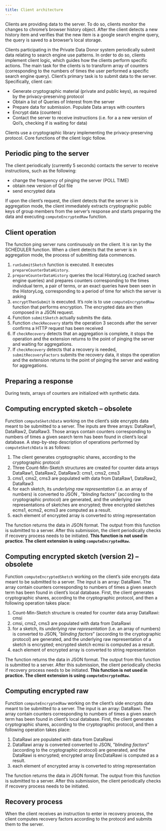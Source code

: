 ```yaml
---
title: Client architecture
---
```


Clients are providing data to the server.
To do so, clients monitor the changes to chrome’s browser history object.
After the client detects a new history item and verifies that the new item is a google search engine query, the query is saved to a browser’s local storage.

Clients participating in the Private Data Donor system periodically submit data relating to search engine use patterns.
In order to do so, clients implement client logic, which guides how the clients perform specific actions.
The main task for the clients is to transform array of counters (corresponding to the numbers of times the user performed a specific search engine query).
Client’s primary task is to submit data to the server.
Specifically, client can:
* Generate cryptographic material (private and public keys), as required by the privacy-preserving protocol
* Obtain a list of Queries of Interest from the server
* Prepare data for submission. Populate Data arrays with counters
* Encrypt data (counters)
* Contact the server to receive instructions (i.e. for a a new version of QoI’s, checking if is waiting for data)

Clients use a cryptographic library implementing the privacy-preserving protocol.
Core functions of the client logic follow.

## Periodic ping to the server
The client periodically (currently 5 seconds) contacts the server to receive instructions, such as the following:
* change the frequency of pinging the server (POLL TIME)
* obtain new version of QoI file
* send encrypted data

If upon the client’s request, the client detects that the server is in aggregation mode, the client immediately extracts cryptographic public keys of group members from the server’s response and starts preparing the data and executing `computeEncryptedRaw` function.

## Client operation
The function ping server runs continuously on the client.
It is ran by the SCHEDULER function. When a client detects that the server is in aggregation mode, the process of submitting data commences.
1. `runSubmitSketch` function is executed. It executes `prepareCounterDataHistory`.
2. `prepareCounterDataHistory` queries the local HistoryLog (cached search engine queries) and prepares counters corresponding to the times individual term, a pair of terms, or an exact queries have been seen in the HistoryLog, corresponding to a period of time for which the server is asking
3. `encryptThenSubmit` is executed. It’s role is to use `computeEncryptedRaw` function that performs encryption. The encrypted data are then composed in a JSON request.
4. Function `submitSketch` actually submits the data.
5. Function `checkRecovery` starts the operation 3 seconds after the server confirms a HTTP request has been received
6. If `checkRecovery` detects that an aggregation is complete, it stops the operation and the extension returns to the point of pinging the server and waiting for aggregations.
7. If `checkRecovery` detects that a recovery is needed, `submitRecoveryFactors` submits the recovery data, it stops the operation and the extension returns to the point of pinging the server and waiting for aggregations.

## Preparing a response
During tests, arrays of counters are initialized with synthetic data.

## Computing encrypted sketch – obsolete
Function `computeSketchData` working on the client’s side encrypts data meant to be submitted to a server.
The inputs are three arrays: DataRaw1, DataRaw2, DataRaw3.
Those arrays contain counters corresponding to numbers of times a given search term has been found in client’s local database.
A step-by-step description of operations performed by `computeSketchData` is as follows:
1. The client generates cryptographic shares, according to the cryptographic protocol
2. Three Count-Min-Sketch structures are created for counter data arrays DataRaw1, DataRaw2, DataRaw3: cms1, cms2, cms3
3. cms1, cms2, cms3 are populated with data from DataRaw1, DataRaw2, DataRaw3
4. for each sketch, its *underlying raw representation* (i.e. an array of numbers) is converted to JSON , ”*blinding* factors” (according to the cryptographic protocol) are generated, and the underlying raw representations of sketches are encrypted; three encrypted sketches ecms1, ecms2, ecms3 are computed as a result.
5. each element of encrypted array is converted to string representation

The function returns the data in JSON format.
The output from this function is submitted to a server.
After this submission, the client periodically checks if recovery process needs to be initiated.
**This function is not used in practice.
The client extension is using `computeEncryptedRaw`.**

## Computing encrypted sketch (version 2) – obsolete
Function `computeEncryptedSketch` working on the client’s side encrypts data meant to be submitted to a server. The input is an array: DataRawi.
The array contain counters corresponding to numbers of times a given search term has been found in client’s local database.
First, the client generates cryptographic shares, according to the cryptographic protocol, and then a following operation takes place:
1. Count-Min-Sketch structure is created for counter data array DataRawi: cmsi
2. cmsi, cms2, cms3 are populated with data from DataRawi
3. for a sketch, its *underlying raw representation* (i.e. an array of numbers) is converted to JSON, ”*blinding factors*” (according to the cryptographic protocol) are generated, and the underlying raw representation of a sketch is encrypted; encrypted sketch ecmsi is computed as a result.
4. each element of encrypted array is converted to string representation

The function returns the data in JSON format.
The output from this function is submitted to a server.
After this submission, the client periodically checks if recovery process needs to be initiated.
**This function is not used in practice.
The client extension is using `computeEncryptedRaw`.**

## Computing encrypted raw
Function `computeEncryptedRaw` working on the client’s side encrypts data meant to be submitted to a server.
The input is an array: DataRawi.
The array contain counters corresponding to numbers of times a given search term has been found in client’s local database.
First, the client generates cryptographic shares, according to the cryptographic protocol, and then a following operation takes place:
1. DataRawi are populated with data from DataRawi
2. DataRawi array is converted converted to JSON, ”*blinding factors*” (according to the cryptographic protocol) are generated, and the DataRawi is encrypted; encrypted array EncDataRawi is computed as a result.
3. each element of encrypted array is converted to string representation

The function returns the data in JSON format.
The output from this function is submitted to a server.
After this submission, the client periodically checks if recovery process needs to be initiated.

## Recovery process
When the client receives an instruction to enter in recovery process, the client computes recovery factors according to the protocol and submits them to the server.

